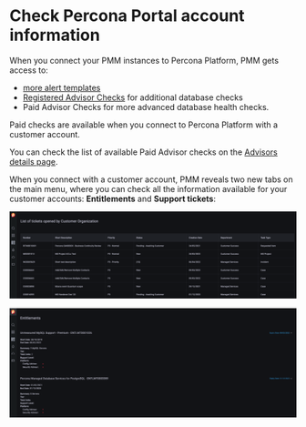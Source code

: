 # Check Percona Portal account information

When you connect your PMM instances to Percona Platform, PMM gets access to:

-  [more alert templates](../../alert/templates_list.md)
-  [Registered Advisor Checks](../../advisors/advisor-details.md) for additional database checks
-  Paid Advisor Checks for more advanced database health checks. 
  
Paid checks are available when you connect to Percona Platform with a customer account.

You can check the list of available Paid Advisor checks on the [Advisors details page](../../advisors/advisors-details.md).

When you connect with a customer account, PMM  reveals two new tabs on the main menu, where you can check all the information available for your customer accounts:  **Entitlements** and **Support tickets**:

![CustomerTickets](../../images/CustomerTickets.png)

![CustomerEntitlements](../../images/CustomerEntitlements.png)
